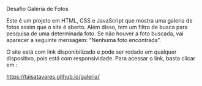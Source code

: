 Desafio Galeria de Fotos

Este é um projeto em HTML, CSS e JavaScript 
que mostra uma galeria de fotos assim que o 
site é aberto. Além disso, tem um filtro de busca 
para pesquisa de uma determinada foto. 
Se não houver a foto buscada, vai aparecer 
a seguinte mensagem: “Nenhuma foto encontrada”.

O site está com link disponibilizado e pode ser 
rodado em qualquer dispositivo, 
pois está com responsividade. 
Para acessar o link, basta clicar em :

https://taisatavares.github.io/galeria/
